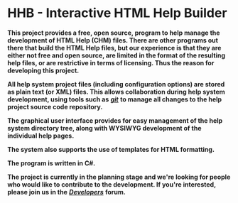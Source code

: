 # HHB - Interactive HTML Help Builder

**This project provides a free, open source, program to help manage the development of HTML Help (CHM) files.  There are other programs out there that build the HTML Help files, but our experience is that they are either not free and open source, are limited in the format of the resulting help files, or are restrictive in terms of licensing.  Thus the reason for developing this project.**

**All help system project files (including configuration options) are stored as plain text (or XML) files. This allows collaboration during help system development, using tools such as** ***[git](https://git-scm.com/ "https://git-scm.com/")*** **to manage all changes to the help project source code repository.**

**The graphical user interface provides for easy management of the help system directory tree, along with WYSIWYG development of the individual help pages.**

**The system also supports the use of templates for HTML formatting.**

**The program is written in C#.**

**The project is currently in the planning stage and we're looking for people who would like to contribute to the development.  If you're interested, please join us in the** ***[Developers]([discussion:developers])*** **forum.**
